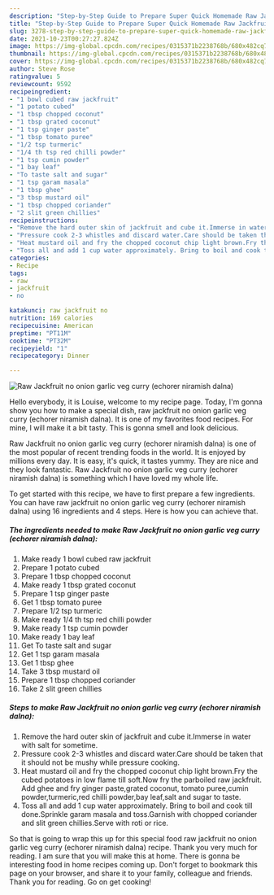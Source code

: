 ```yaml
---
description: "Step-by-Step Guide to Prepare Super Quick Homemade Raw Jackfruit no onion garlic veg curry (echorer niramish dalna)"
title: "Step-by-Step Guide to Prepare Super Quick Homemade Raw Jackfruit no onion garlic veg curry (echorer niramish dalna)"
slug: 3278-step-by-step-guide-to-prepare-super-quick-homemade-raw-jackfruit-no-onion-garlic-veg-curry-echorer-niramish-dalna
date: 2021-10-23T00:27:27.824Z
image: https://img-global.cpcdn.com/recipes/0315371b2238768b/680x482cq70/raw-jackfruit-no-onion-garlic-veg-curry-echorer-niramish-dalna-recipe-main-photo.jpg
thumbnail: https://img-global.cpcdn.com/recipes/0315371b2238768b/680x482cq70/raw-jackfruit-no-onion-garlic-veg-curry-echorer-niramish-dalna-recipe-main-photo.jpg
cover: https://img-global.cpcdn.com/recipes/0315371b2238768b/680x482cq70/raw-jackfruit-no-onion-garlic-veg-curry-echorer-niramish-dalna-recipe-main-photo.jpg
author: Steve Rose
ratingvalue: 5
reviewcount: 9592
recipeingredient:
- "1 bowl cubed raw jackfruit"
- "1 potato cubed"
- "1 tbsp chopped coconut"
- "1 tbsp grated coconut"
- "1 tsp ginger paste"
- "1 tbsp tomato puree"
- "1/2 tsp turmeric"
- "1/4 th tsp red chilli powder"
- "1 tsp cumin powder"
- "1 bay leaf"
- "To taste salt and sugar"
- "1 tsp garam masala"
- "1 tbsp ghee"
- "3 tbsp mustard oil"
- "1 tbsp chopped coriander"
- "2 slit green chillies"
recipeinstructions:
- "Remove the hard outer skin of jackfruit and cube it.Immerse in water with salt for sometime."
- "Pressure cook 2-3 whistles and discard water.Care should be taken that it should not be mushy while pressure cooking."
- "Heat mustard oil and fry the chopped coconut chip light brown.Fry the cubed potatoes in low flame till soft.Now fry the parboiled raw jackfruit. Add ghee and fry ginger paste,grated coconut, tomato puree,cumin powder,turmeric,red chilli powder,bay leaf,salt and sugar to taste."
- "Toss all and add 1 cup water approximately. Bring to boil and cook till done.Sprinkle garam masala and toss.Garnish with chopped coriander and slit green chillies.Serve with roti or rice."
categories:
- Recipe
tags:
- raw
- jackfruit
- no

katakunci: raw jackfruit no 
nutrition: 169 calories
recipecuisine: American
preptime: "PT11M"
cooktime: "PT32M"
recipeyield: "1"
recipecategory: Dinner

---
```



![Raw Jackfruit no onion garlic veg curry (echorer niramish dalna)](https://img-global.cpcdn.com/recipes/0315371b2238768b/680x482cq70/raw-jackfruit-no-onion-garlic-veg-curry-echorer-niramish-dalna-recipe-main-photo.jpg)

Hello everybody, it is Louise, welcome to my recipe page. Today, I'm gonna show you how to make a special dish, raw jackfruit no onion garlic veg curry (echorer niramish dalna). It is one of my favorites food recipes. For mine, I will make it a bit tasty. This is gonna smell and look delicious.



Raw Jackfruit no onion garlic veg curry (echorer niramish dalna) is one of the most popular of recent trending foods in the world. It is enjoyed by millions every day. It is easy, it's quick, it tastes yummy. They are nice and they look fantastic. Raw Jackfruit no onion garlic veg curry (echorer niramish dalna) is something which I have loved my whole life.


To get started with this recipe, we have to first prepare a few ingredients. You can have raw jackfruit no onion garlic veg curry (echorer niramish dalna) using 16 ingredients and 4 steps. Here is how you can achieve that.

<!--inarticleads1-->

##### The ingredients needed to make Raw Jackfruit no onion garlic veg curry (echorer niramish dalna):

1. Make ready 1 bowl cubed raw jackfruit
1. Prepare 1 potato cubed
1. Prepare 1 tbsp chopped coconut
1. Make ready 1 tbsp grated coconut
1. Prepare 1 tsp ginger paste
1. Get 1 tbsp tomato puree
1. Prepare 1/2 tsp turmeric
1. Make ready 1/4 th tsp red chilli powder
1. Make ready 1 tsp cumin powder
1. Make ready 1 bay leaf
1. Get To taste salt and sugar
1. Get 1 tsp garam masala
1. Get 1 tbsp ghee
1. Take 3 tbsp mustard oil
1. Prepare 1 tbsp chopped coriander
1. Take 2 slit green chillies




<!--inarticleads2-->

##### Steps to make Raw Jackfruit no onion garlic veg curry (echorer niramish dalna):

1. Remove the hard outer skin of jackfruit and cube it.Immerse in water with salt for sometime.
1. Pressure cook 2-3 whistles and discard water.Care should be taken that it should not be mushy while pressure cooking.
1. Heat mustard oil and fry the chopped coconut chip light brown.Fry the cubed potatoes in low flame till soft.Now fry the parboiled raw jackfruit. Add ghee and fry ginger paste,grated coconut, tomato puree,cumin powder,turmeric,red chilli powder,bay leaf,salt and sugar to taste.
1. Toss all and add 1 cup water approximately. Bring to boil and cook till done.Sprinkle garam masala and toss.Garnish with chopped coriander and slit green chillies.Serve with roti or rice.




So that is going to wrap this up for this special food raw jackfruit no onion garlic veg curry (echorer niramish dalna) recipe. Thank you very much for reading. I am sure that you will make this at home. There is gonna be interesting food in home recipes coming up. Don't forget to bookmark this page on your browser, and share it to your family, colleague and friends. Thank you for reading. Go on get cooking!
